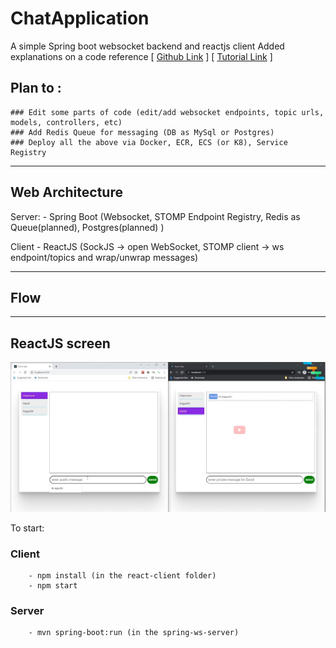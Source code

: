 # ChatApplication
A simple Spring boot websocket backend and reactjs client
Added explanations on a code reference 
[ [Github Link](https://github.com/JayaramachandranAugustin/ChatApplication) ]
[ [Tutorial Link](https://youtu.be/o_IjEDAuo8Y) ]




## Plan to :
    
    ### Edit some parts of code (edit/add websocket endpoints, topic urls, models, controllers, etc)
    ### Add Redis Queue for messaging (DB as MySql or Postgres)
    ### Deploy all the above via Docker, ECR, ECS (or K8), Service Registry


------
## Web Architecture

Server:
    - Spring Boot (Websocket, STOMP Endpoint Registry, Redis as Queue(planned), Postgres(planned) )

Client
    - ReactJS (SockJS -> open WebSocket, STOMP client -> ws endpoint/topics and wrap/unwrap messages)


------
## Flow 


------
## ReactJS screen

![Chat screen](img/chat_screen.jpg "Chat screen")

To start:
    
### Client
        - npm install (in the react-client folder)
        - npm start
    
### Server
        - mvn spring-boot:run (in the spring-ws-server)
